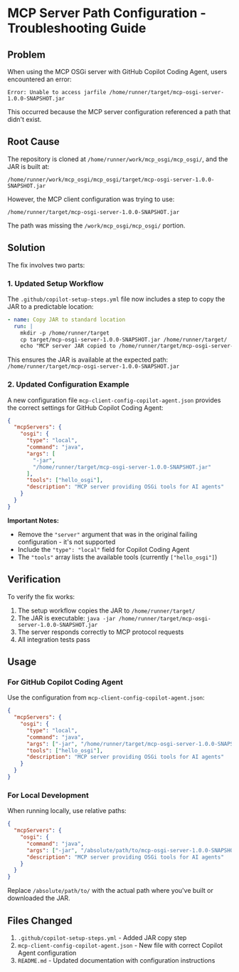 # MCP Server Path Configuration - Troubleshooting Guide

## Problem

When using the MCP OSGi server with GitHub Copilot Coding Agent, users encountered an error:

```
Error: Unable to access jarfile /home/runner/target/mcp-osgi-server-1.0.0-SNAPSHOT.jar
```

This occurred because the MCP server configuration referenced a path that didn't exist.

## Root Cause

The repository is cloned at `/home/runner/work/mcp_osgi/mcp_osgi/`, and the JAR is built at:
```
/home/runner/work/mcp_osgi/mcp_osgi/target/mcp-osgi-server-1.0.0-SNAPSHOT.jar
```

However, the MCP client configuration was trying to use:
```
/home/runner/target/mcp-osgi-server-1.0.0-SNAPSHOT.jar
```

The path was missing the `/work/mcp_osgi/mcp_osgi/` portion.

## Solution

The fix involves two parts:

### 1. Updated Setup Workflow

The `.github/copilot-setup-steps.yml` file now includes a step to copy the JAR to a predictable location:

```yaml
- name: Copy JAR to standard location
  run: |
    mkdir -p /home/runner/target
    cp target/mcp-osgi-server-1.0.0-SNAPSHOT.jar /home/runner/target/
    echo "MCP server JAR copied to /home/runner/target/mcp-osgi-server-1.0.0-SNAPSHOT.jar"
```

This ensures the JAR is available at the expected path: `/home/runner/target/mcp-osgi-server-1.0.0-SNAPSHOT.jar`

### 2. Updated Configuration Example

A new configuration file `mcp-client-config-copilot-agent.json` provides the correct settings for GitHub Copilot Coding Agent:

```json
{
  "mcpServers": {
    "osgi": {
      "type": "local",
      "command": "java",
      "args": [
        "-jar",
        "/home/runner/target/mcp-osgi-server-1.0.0-SNAPSHOT.jar"
      ],
      "tools": ["hello_osgi"],
      "description": "MCP server providing OSGi tools for AI agents"
    }
  }
}
```

**Important Notes:**
- Remove the `"server"` argument that was in the original failing configuration - it's not supported
- Include the `"type": "local"` field for Copilot Coding Agent
- The `"tools"` array lists the available tools (currently `["hello_osgi"]`)

## Verification

To verify the fix works:

1. The setup workflow copies the JAR to `/home/runner/target/`
2. The JAR is executable: `java -jar /home/runner/target/mcp-osgi-server-1.0.0-SNAPSHOT.jar`
3. The server responds correctly to MCP protocol requests
4. All integration tests pass

## Usage

### For GitHub Copilot Coding Agent

Use the configuration from `mcp-client-config-copilot-agent.json`:

```json
{
  "mcpServers": {
    "osgi": {
      "type": "local",
      "command": "java",
      "args": ["-jar", "/home/runner/target/mcp-osgi-server-1.0.0-SNAPSHOT.jar"],
      "tools": ["hello_osgi"],
      "description": "MCP server providing OSGi tools for AI agents"
    }
  }
}
```

### For Local Development

When running locally, use relative paths:

```json
{
  "mcpServers": {
    "osgi": {
      "command": "java",
      "args": ["-jar", "/absolute/path/to/mcp-osgi-server-1.0.0-SNAPSHOT.jar"],
      "description": "MCP server providing OSGi tools for AI agents"
    }
  }
}
```

Replace `/absolute/path/to/` with the actual path where you've built or downloaded the JAR.

## Files Changed

1. `.github/copilot-setup-steps.yml` - Added JAR copy step
2. `mcp-client-config-copilot-agent.json` - New file with correct Copilot Agent configuration
3. `README.md` - Updated documentation with configuration instructions
